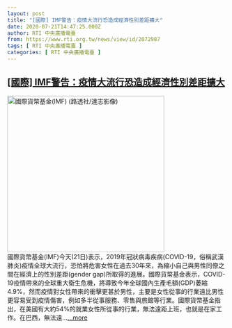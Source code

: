 ```yaml
---
layout: post
title: "[國際] IMF警告：疫情大流行恐造成經濟性別差距擴大"
date: 2020-07-21T14:47:25.000Z
author: RTI 中央廣播電臺
from: https://www.rti.org.tw/news/view/id/2072987
tags: [ RTI 中央廣播電臺 ]
categories: [ RTI 中央廣播電臺 ]
---
```

<!--1595342845000-->
[[國際] IMF警告：疫情大流行恐造成經濟性別差距擴大](https://www.rti.org.tw/news/view/id/2072987)
------

<div>
<img src="https://static.rti.org.tw/assets/thumbnails/2018/10/09/153906821257756.jpg" width="360" alt="國際貨幣基金(IMF) (路透社/達志影像)" title="國際貨幣基金(IMF) (路透社/達志影像)"><br>國際貨幣基金(IMF)今天(21日)表示，2019年冠狀病毒疾病(COVID-19，俗稱武漢肺炎)疫情全球大流行，恐怕將危害女性在過去30年來，為縮小自己與男性同僚之間在經濟上的性別差距(gender gap)所取得的進展。國際貨幣基金表示，COVID-19疫情帶來的全球重大衛生危機，將導致今年全球國內生產毛額(GDP)萎縮4.9%，然而疫情對女性帶來的衝擊更甚於男性，主要是女性從事的行業遠比男性更容易受到疫情傷害，例如多半從事服務、零售與旅館等行業。國際貨幣基金指出，在美國有大約54%的就業女性所從事的行業，無法遠距上班，也就是在家工作。在巴西，無法遠...<a target="_blank" href="https://www.rti.org.tw/news/view/id/2072987">...more</a>
</div>
